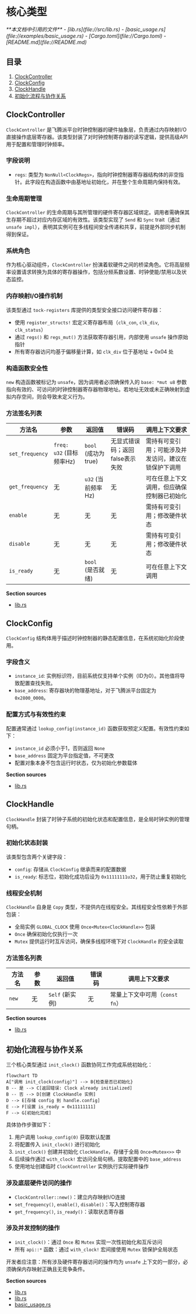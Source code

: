 # 核心类型

<cite>
**本文档中引用的文件**
- [lib.rs](file://src/lib.rs)
- [basic_usage.rs](file://examples/basic_usage.rs)
- [Cargo.toml](file://Cargo.toml)
- [README.md](file://README.md)
</cite>

## 目录
1. [ClockController](#clockcontroller)
2. [ClockConfig](#clockconfig)
3. [ClockHandle](#clockhandle)
4. [初始化流程与协作关系](#初始化流程与协作关系)

## ClockController

`ClockController` 是飞腾派平台时钟控制器的硬件抽象层，负责通过内存映射I/O直接操作底层寄存器。该类型封装了对时钟控制寄存器的读写逻辑，提供高级API用于配置和管理时钟频率。

### 字段说明
- `regs`: 类型为 `NonNull<ClockRegs>`，指向时钟控制器寄存器结构体的非空指针。此字段在构造函数中由基地址初始化，并在整个生命周期内保持有效。

### 生命周期管理
`ClockController` 的生命周期与其所管理的硬件寄存器区域绑定。调用者需确保其生存期不超过对应内存区域的有效性。该类型实现了 `Send` 和 `Sync` trait（通过 `unsafe impl`），表明其实例可在多线程间安全传递和共享，前提是外部同步机制得到保证。

### 系统角色
作为核心驱动组件，`ClockController` 扮演着软硬件之间的桥梁角色。它将高层频率设置请求转换为具体的寄存器操作，包括分频系数设置、时钟使能/禁用以及状态监控。

### 内存映射I/O操作机制
该类型通过 `tock-registers` 库提供的类型安全接口访问硬件寄存器：
- 使用 `register_structs!` 宏定义寄存器布局（`clk_con`, `clk_div`, `clk_status`）
- 通过 `regs()` 和 `regs_mut()` 方法获取寄存器引用，内部使用 `unsafe` 操作原始指针
- 所有寄存器访问均基于偏移量计算，如 `clk_div` 位于基地址 + 0x04 处

### 构造函数安全性
`new` 构造函数被标记为 `unsafe`，因为调用者必须确保传入的 `base: *mut u8` 参数指向有效的、可访问的时钟控制器寄存器物理地址。若地址无效或未正确映射到虚拟内存空间，则会导致未定义行为。

### 方法签名列表
| 方法名 | 参数 | 返回值 | 错误码 | 调用上下文要求 |
|-------|------|--------|--------|----------------|
| `set_frequency` | `freq: u32` (目标频率Hz) | `bool` (成功为true) | 无显式错误码；返回false表示失败 | 需持有可变引用；可能涉及并发访问，建议在锁保护下调用 |
| `get_frequency` | 无 | `u32` (当前频率Hz) | 无 | 可在任意上下文调用，但应确保控制器已初始化 |
| `enable` | 无 | 无 | 无 | 需持有可变引用；修改硬件状态 |
| `disable` | 无 | 无 | 无 | 需持有可变引用；修改硬件状态 |
| `is_ready` | 无 | `bool` (是否就绪) | 无 | 可在任意上下文调用 |

**Section sources**
- [lib.rs](file://src/lib.rs#L39-L103)

## ClockConfig

`ClockConfig` 结构体用于描述时钟控制器的静态配置信息，在系统初始化阶段使用。

### 字段含义
- `instance_id`: 实例标识符，目前系统仅支持单个实例（ID为0）。其他值将导致配置查找失败。
- `base_address`: 寄存器块的物理基地址，对于飞腾派平台固定为 `0x2800_0000`。

### 配置方式与有效性约束
配置通常通过 `lookup_config(instance_id)` 函数获取预定义配置。有效性约束如下：
- `instance_id` 必须小于1，否则返回 `None`
- `base_address` 固定为平台指定值，不可更改
- 配置对象本身不包含运行时状态，仅为初始化参数载体

**Section sources**
- [lib.rs](file://src/lib.rs#L138-L146)

## ClockHandle

`ClockHandle` 封装了时钟子系统的初始化状态和配置信息，是全局时钟实例的管理句柄。

### 初始化状态封装
该类型包含两个关键字段：
- `config`: 存储从 `ClockConfig` 继承而来的配置数据
- `is_ready`: 标志位，初始化成功后设为 `0x11111111u32`，用于防止重复初始化

### 线程安全机制
`ClockHandle` 自身是 `Copy` 类型，不提供内在线程安全。其线程安全性依赖于外部包装：
- 全局实例 `GLOBAL_CLOCK` 使用 `Once<Mutex<ClockHandle>>` 包装
- `Once` 确保初始化仅执行一次
- `Mutex` 提供运行时互斥访问，确保多线程环境下对 `ClockHandle` 的安全读取

### 方法签名列表
| 方法名 | 参数 | 返回值 | 错误码 | 调用上下文要求 |
|-------|------|--------|--------|----------------|
| `new` | 无 | `Self` (新实例) | 无 | 常量上下文中可用（`const fn`） |

**Section sources**
- [lib.rs](file://src/lib.rs#L147-L157)

## 初始化流程与协作关系

三个核心类型通过 `init_clock()` 函数协同工作完成系统初始化：

```mermaid
flowchart TD
A["调用 init_clock(config)"] --> B{检查是否已初始化}
B -- 是 --> C[返回错误: Clock already initialized]
B -- 否 --> D[创建 ClockHandle 实例]
D --> E[存储 config 到 handle.config]
E --> F[设置 is_ready = 0x11111111]
F --> G[初始化完成]
```

具体协作步骤如下：
1. 用户调用 `lookup_config(0)` 获取默认配置
2. 将配置传入 `init_clock()` 进行初始化
3. `init_clock()` 创建并初始化 `ClockHandle`，存储于全局 `Once<Mutex<>>` 中
4. 后续操作通过 `with_clock!` 宏访问全局句柄，提取配置中的 `base_address`
5. 使用地址创建临时 `ClockController` 实例执行实际硬件操作

### 涉及底层硬件访问的操作
- `ClockController::new()`：建立内存映射I/O连接
- `set_frequency()`, `enable()`, `disable()`：写入控制寄存器
- `get_frequency()`, `is_ready()`：读取状态寄存器

### 涉及并发控制的操作
- `init_clock()`：通过 `Once` 和 `Mutex` 实现一次性初始化和互斥访问
- 所有 `api::*` 函数：通过 `with_clock!` 宏间接使用 `Mutex` 锁保护全局状态

开发者应注意：所有涉及硬件寄存器访问的操作均为 `unsafe` 上下文的一部分，必须确保内存映射正确且无竞争条件。

**Section sources**
- [lib.rs](file://src/lib.rs#L167-L211)
- [lib.rs](file://src/lib.rs#L213-L274)
- [basic_usage.rs](file://examples/basic_usage.rs#L0-L64)